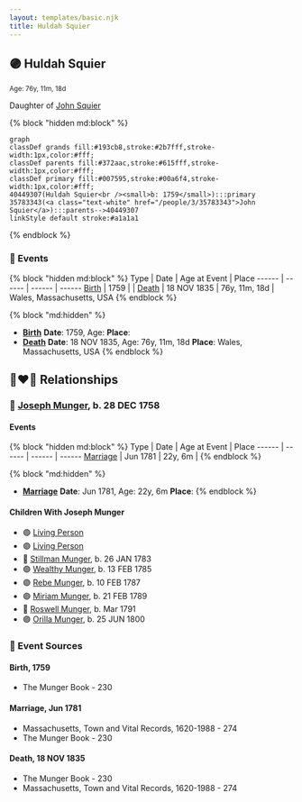```yaml
---
layout: templates/basic.njk
title: Huldah Squier
---
```

## 🟣 Huldah Squier
<small>Age: 76y, 11m, 18d</small>

Daughter of [John Squier](/people/3/35783343)

{% block "hidden md:block" %}
```mermaid
graph
classDef grands fill:#193cb8,stroke:#2b7fff,stroke-width:1px,color:#fff;
classDef parents fill:#372aac,stroke:#615fff,stroke-width:1px,color:#fff;
classDef primary fill:#007595,stroke:#00a6f4,stroke-width:1px,color:#fff;
40449307(Huldah Squier<br /><small>b: 1759</small>):::primary
35783343(<a class="text-white" href="/people/3/35783343">John Squier</a>):::parents-->40449307
linkStyle default stroke:#a1a1a1
```
{% endblock %}

### 📆 Events

{% block "hidden md:block" %}
Type | Date | Age at Event | Place
------ | ------ | ------ | ------
[Birth](#event-event-3) | 1759 |  |
[Death](#event-event-4) | 18 NOV 1835 | 76y, 11m, 18d | Wales, Massachusetts, USA
{% endblock %}

{% block "md:hidden" %}
- **[Birth](#event-event-3)**
**Date**: 1759, Age:
**Place**:
- **[Death](#event-event-4)**
**Date**: 18 NOV 1835, Age: 76y, 11m, 18d
**Place**: Wales, Massachusetts, USA
{% endblock %}

## 👩‍❤️‍👨 Relationships

### 🔵 [Joseph Munger](/people/4/48832802), b. 28 DEC 1758

#### Events

{% block "hidden md:block" %}
Type | Date | Age at Event | Place
------ | ------ | ------ | ------
[Marriage](#event-family-0-event-0) | Jun 1781 | 22y, 6m |
{% endblock %}

{% block "md:hidden" %}
- **[Marriage](#event-family-0-event-0)**
**Date**: Jun 1781, Age: 22y, 6m
**Place**:
{% endblock %}

#### Children With Joseph Munger
* 🟣 [Living Person](/people/9/92752548)
* 🟣 [Living Person](/people/5/57250648)
* 🔵 [Stillman Munger](/people/5/55728126), b. 26 JAN 1783
* 🟣 [Wealthy Munger](/people/3/31830663), b. 13 FEB 1785
* 🟣 [Rebe Munger](/people/3/39304822), b. 10 FEB 1787
* 🟣 [Miriam Munger](/people/1/13266841), b. 21 FEB 1789
* 🔵 [Roswell Munger](/people/2/21686617), b. Mar 1791
* 🟣 [Orilla Munger](/people/6/60133360), b. 25 JUN 1800
### 📰 Event Sources

#### <a id="event-event-3"></a> Birth, 1759
* The Munger Book  - 230

#### <a id="event-family-0-event-0"></a> Marriage, Jun 1781
* Massachusetts, Town and Vital Records, 1620-1988  - 274
* The Munger Book  - 230
#### <a id="event-event-4"></a> Death, 18 NOV 1835
* The Munger Book  - 230
* Massachusetts, Town and Vital Records, 1620-1988  - 274
